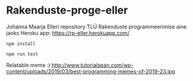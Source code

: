 # Rakenduste-proge-eller
Johanna Maarja Elleri repository TLÜ Rakenduste programmeerimise aine jaoks
Heroku app: https://rp-eller.herokuapp.com/

`npm install`

`npm run test`

Relatable meme :) http://www.tutorialspan.com/wp-content/uploads/2019/03/best-programming-memes-of-2019-23.jpg
